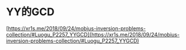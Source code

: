 # YY的GCD

[https://xr1s.me/2018/09/24/mobius-inversion-problems-collection/#Luogu_P2257_YYGCD](https://xr1s.me/2018/09/24/mobius-inversion-problems-collection/#Luogu_P2257_YYGCD)
